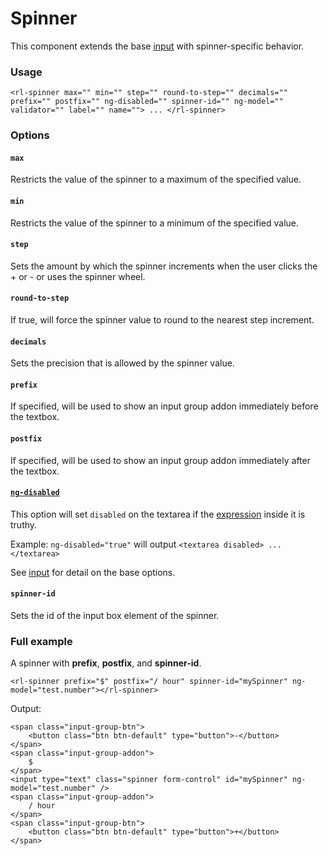 # Spinner
This component extends the base [input](../input/input.md) with spinner-specific behavior.

### Usage
```
<rl-spinner max="" min="" step="" round-to-step="" decimals="" prefix="" postfix="" ng-disabled="" spinner-id="" ng-model="" validator="" label="" name=""> ... </rl-spinner>
```
### Options

#### `max`

Restricts the value of the spinner to a maximum of the specified value.

#### `min`

Restricts the value of the spinner to a minimum of the specified value.

#### `step`

Sets the amount by which the spinner increments when the user clicks the + or - or uses the spinner wheel.

#### `round-to-step`

If true, will force the spinner value to round to the nearest step increment.

#### `decimals`

Sets the precision that is allowed by the spinner value.

#### `prefix`

If specified, will be used to show an input group addon immediately before the textbox.

#### `postfix`

If specified, will be used to show an input group addon immediately after the textbox.

#### [`ng-disabled`](https://docs.angularjs.org/api/ng/directive/ngDisabled)

This option will set `disabled` on the textarea if the [expression](https://docs.angularjs.org/guide/expression) inside it is truthy.

Example: `ng-disabled="true"` will output `<textarea disabled> ... </textarea>`

See [input](../input/input.md) for detail on the base options.

#### `spinner-id`

Sets the id of the input box element of the spinner.

### Full example
A spinner with **prefix**, **postfix**, and **spinner-id**.
```
<rl-spinner prefix="$" postfix="/ hour" spinner-id="mySpinner" ng-model="test.number"></rl-spinner>
```
Output:
```
<span class="input-group-btn">
	<button class="btn btn-default" type="button">-</button>
</span>
<span class="input-group-addon">
	$
</span>
<input type="text" class="spinner form-control" id="mySpinner" ng-model="test.number" />
<span class="input-group-addon">
	/ hour
</span>
<span class="input-group-btn">
	<button class="btn btn-default" type="button">+</button>
</span>
```